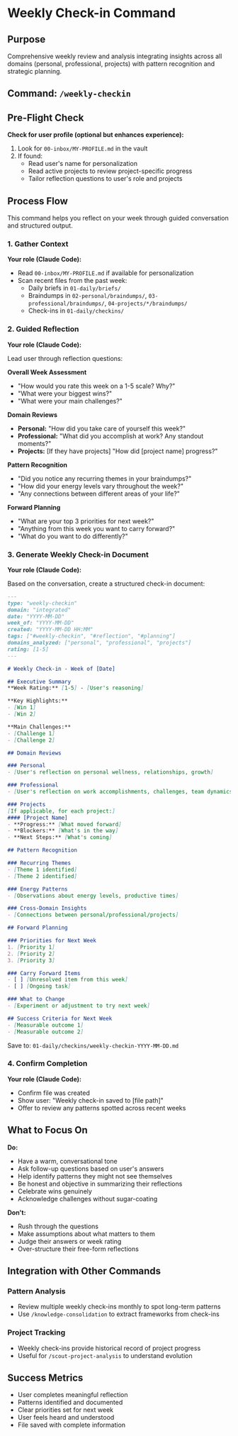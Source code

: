 # Weekly Check-in Command

## Purpose
Comprehensive weekly review and analysis integrating insights across all domains (personal, professional, projects) with pattern recognition and strategic planning.

## Command: `/weekly-checkin`

## Pre-Flight Check

**Check for user profile (optional but enhances experience):**

1. Look for `00-inbox/MY-PROFILE.md` in the vault
2. If found:
   - Read user's name for personalization
   - Read active projects to review project-specific progress
   - Tailor reflection questions to user's role and projects

## Process Flow

This command helps you reflect on your week through guided conversation and structured output.

### 1. Gather Context
**Your role (Claude Code):**

- Read `00-inbox/MY-PROFILE.md` if available for personalization
- Scan recent files from the past week:
  - Daily briefs in `01-daily/briefs/`
  - Braindumps in `02-personal/braindumps/`, `03-professional/braindumps/`, `04-projects/*/braindumps/`
  - Check-ins in `01-daily/checkins/`

### 2. Guided Reflection
**Your role (Claude Code):**

Lead user through reflection questions:

**Overall Week Assessment**
- "How would you rate this week on a 1-5 scale? Why?"
- "What were your biggest wins?"
- "What were your main challenges?"

**Domain Reviews**
- **Personal:** "How did you take care of yourself this week?"
- **Professional:** "What did you accomplish at work? Any standout moments?"
- **Projects:** [If they have projects] "How did [project name] progress?"

**Pattern Recognition**
- "Did you notice any recurring themes in your braindumps?"
- "How did your energy levels vary throughout the week?"
- "Any connections between different areas of your life?"

**Forward Planning**
- "What are your top 3 priorities for next week?"
- "Anything from this week you want to carry forward?"
- "What do you want to do differently?"

### 3. Generate Weekly Check-in Document
**Your role (Claude Code):**

Based on the conversation, create a structured check-in document:

```markdown
---
type: "weekly-checkin"
domain: "integrated"
date: "YYYY-MM-DD"
week_of: "YYYY-MM-DD"
created: "YYYY-MM-DD HH:MM"
tags: ["#weekly-checkin", "#reflection", "#planning"]
domains_analyzed: ["personal", "professional", "projects"]
rating: [1-5]
---

# Weekly Check-in - Week of [Date]

## Executive Summary
**Week Rating:** [1-5] - [User's reasoning]

**Key Highlights:**
- [Win 1]
- [Win 2]

**Main Challenges:**
- [Challenge 1]
- [Challenge 2]

## Domain Reviews

### Personal
- [User's reflection on personal wellness, relationships, growth]

### Professional
- [User's reflection on work accomplishments, challenges, team dynamics]

### Projects
[If applicable, for each project:]
#### [Project Name]
- **Progress:** [What moved forward]
- **Blockers:** [What's in the way]
- **Next Steps:** [What's coming]

## Pattern Recognition

### Recurring Themes
- [Theme 1 identified]
- [Theme 2 identified]

### Energy Patterns
- [Observations about energy levels, productive times]

### Cross-Domain Insights
- [Connections between personal/professional/projects]

## Forward Planning

### Priorities for Next Week
1. [Priority 1]
2. [Priority 2]
3. [Priority 3]

### Carry Forward Items
- [ ] [Unresolved item from this week]
- [ ] [Ongoing task]

### What to Change
- [Experiment or adjustment to try next week]

## Success Criteria for Next Week
- [Measurable outcome 1]
- [Measurable outcome 2]
```

Save to: `01-daily/checkins/weekly-checkin-YYYY-MM-DD.md`

### 4. Confirm Completion
**Your role (Claude Code):**
- Confirm file was created
- Show user: "Weekly check-in saved to [file path]"
- Offer to review any patterns spotted across recent weeks

## What to Focus On

**Do:**
- Have a warm, conversational tone
- Ask follow-up questions based on user's answers
- Help identify patterns they might not see themselves
- Be honest and objective in summarizing their reflections
- Celebrate wins genuinely
- Acknowledge challenges without sugar-coating

**Don't:**
- Rush through the questions
- Make assumptions about what matters to them
- Judge their answers or week rating
- Over-structure their free-form reflections

## Integration with Other Commands

### Pattern Analysis
- Review multiple weekly check-ins monthly to spot long-term patterns
- Use `/knowledge-consolidation` to extract frameworks from check-ins

### Project Tracking
- Weekly check-ins provide historical record of project progress
- Useful for `/scout-project-analysis` to understand evolution

## Success Metrics
- User completes meaningful reflection
- Patterns identified and documented
- Clear priorities set for next week
- User feels heard and understood
- File saved with complete information
